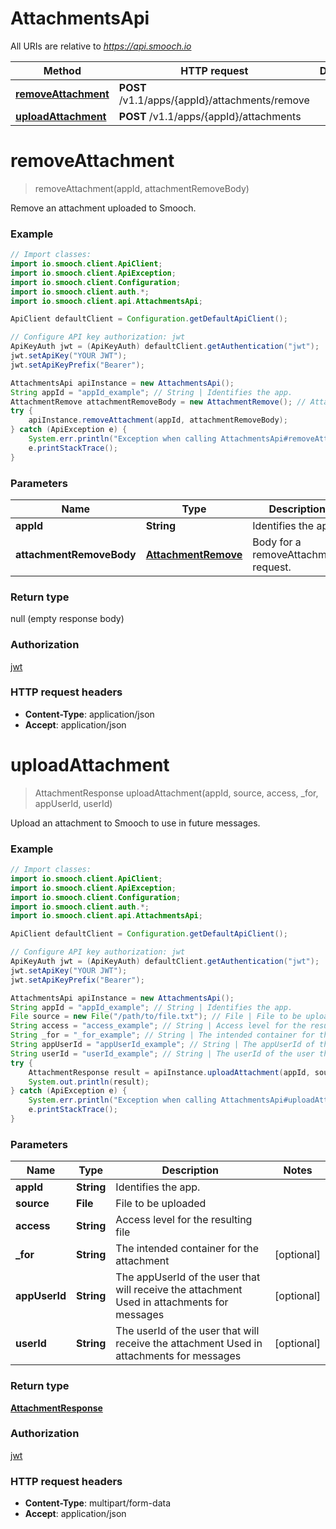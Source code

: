 # AttachmentsApi

All URIs are relative to *https://api.smooch.io*

Method | HTTP request | Description
------------- | ------------- | -------------
[**removeAttachment**](AttachmentsApi.md#removeAttachment) | **POST** /v1.1/apps/{appId}/attachments/remove | 
[**uploadAttachment**](AttachmentsApi.md#uploadAttachment) | **POST** /v1.1/apps/{appId}/attachments | 


<a name="removeAttachment"></a>
# **removeAttachment**
> removeAttachment(appId, attachmentRemoveBody)



Remove an attachment uploaded to Smooch.

### Example
```java
// Import classes:
import io.smooch.client.ApiClient;
import io.smooch.client.ApiException;
import io.smooch.client.Configuration;
import io.smooch.client.auth.*;
import io.smooch.client.api.AttachmentsApi;

ApiClient defaultClient = Configuration.getDefaultApiClient();

// Configure API key authorization: jwt
ApiKeyAuth jwt = (ApiKeyAuth) defaultClient.getAuthentication("jwt");
jwt.setApiKey("YOUR JWT");
jwt.setApiKeyPrefix("Bearer");

AttachmentsApi apiInstance = new AttachmentsApi();
String appId = "appId_example"; // String | Identifies the app.
AttachmentRemove attachmentRemoveBody = new AttachmentRemove(); // AttachmentRemove | Body for a removeAttachment request. 
try {
    apiInstance.removeAttachment(appId, attachmentRemoveBody);
} catch (ApiException e) {
    System.err.println("Exception when calling AttachmentsApi#removeAttachment");
    e.printStackTrace();
}
```

### Parameters

Name | Type | Description  | Notes
------------- | ------------- | ------------- | -------------
 **appId** | **String**| Identifies the app. |
 **attachmentRemoveBody** | [**AttachmentRemove**](AttachmentRemove.md)| Body for a removeAttachment request.  |

### Return type

null (empty response body)

### Authorization

[jwt](../README.md#jwt)

### HTTP request headers

 - **Content-Type**: application/json
 - **Accept**: application/json

<a name="uploadAttachment"></a>
# **uploadAttachment**
> AttachmentResponse uploadAttachment(appId, source, access, _for, appUserId, userId)



Upload an attachment to Smooch to use in future messages.

### Example
```java
// Import classes:
import io.smooch.client.ApiClient;
import io.smooch.client.ApiException;
import io.smooch.client.Configuration;
import io.smooch.client.auth.*;
import io.smooch.client.api.AttachmentsApi;

ApiClient defaultClient = Configuration.getDefaultApiClient();

// Configure API key authorization: jwt
ApiKeyAuth jwt = (ApiKeyAuth) defaultClient.getAuthentication("jwt");
jwt.setApiKey("YOUR JWT");
jwt.setApiKeyPrefix("Bearer");

AttachmentsApi apiInstance = new AttachmentsApi();
String appId = "appId_example"; // String | Identifies the app.
File source = new File("/path/to/file.txt"); // File | File to be uploaded
String access = "access_example"; // String | Access level for the resulting file
String _for = "_for_example"; // String | The intended container for the attachment
String appUserId = "appUserId_example"; // String | The appUserId of the user that will receive the attachment Used in attachments for messages 
String userId = "userId_example"; // String | The userId of the user that will receive the attachment Used in attachments for messages 
try {
    AttachmentResponse result = apiInstance.uploadAttachment(appId, source, access, _for, appUserId, userId);
    System.out.println(result);
} catch (ApiException e) {
    System.err.println("Exception when calling AttachmentsApi#uploadAttachment");
    e.printStackTrace();
}
```

### Parameters

Name | Type | Description  | Notes
------------- | ------------- | ------------- | -------------
 **appId** | **String**| Identifies the app. |
 **source** | **File**| File to be uploaded |
 **access** | **String**| Access level for the resulting file |
 **_for** | **String**| The intended container for the attachment | [optional]
 **appUserId** | **String**| The appUserId of the user that will receive the attachment Used in attachments for messages  | [optional]
 **userId** | **String**| The userId of the user that will receive the attachment Used in attachments for messages  | [optional]

### Return type

[**AttachmentResponse**](AttachmentResponse.md)

### Authorization

[jwt](../README.md#jwt)

### HTTP request headers

 - **Content-Type**: multipart/form-data
 - **Accept**: application/json

